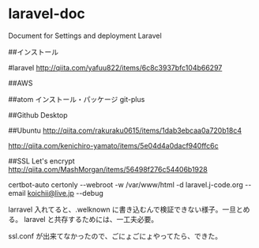 # laravel-doc
Document for Settings and deployment Laravel

##インストール

#laravel
http://qiita.com/yafuu822/items/6c8c3937bfc104b66297

##AWS


##atom
インストール・パッケージ
git-plus


##Github Desktop

##Ubuntu
http://qiita.com/rakuraku0615/items/1dab3ebcaa0a720b18c4

http://qiita.com/kenichiro-yamato/items/5e04d4a0dacf940ffc6c

##SSL Let's encrypt
http://qiita.com/MashMorgan/items/56498f276c54406b1928

certbot-auto certonly --webroot -w /var/www/html -d laravel.j-code.org --email koichii@live.jp --debug

larravel 入れてると、.welknown に書き込むんで検証できない様子。一旦とめる。
laravel と共存するためには、一工夫必要。

ssl.conf が出来てなかったので、ごにょごにょやってたら、できた。
